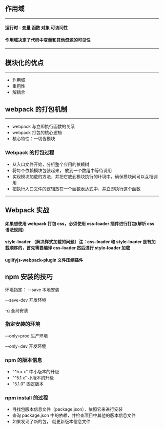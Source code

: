 ## 作用域

---

#### 运行时 - 变量 函数 对象 可访问性

#### 作用域决定了代码中变量和其他资源的可见性

---

## 模块化的优点

---

- 作用域
- 重用性
- 解耦合

## webpack 的打包机制

---

- webpack 与立即执行函数的关系
- webpack 打包的核心逻辑
- 核心特性：一切皆模块

### Webpack 的打包过程

- 从入口文件开始，分析整个应用的依赖树
- 将每个依赖模块包装起来， 放到一个数组中等待调用
- 实现模块加载的方法，并把它放到模块执行的环境中，确保模块间可以互相调用
- 把执行入口文件的逻辑放在一个函数表达式中，并立即执行这个函数

---

## Webpack 实战

#### 如果想使用 webpack 打包 css，必须使用 css-loader 插件进行打包(解析 css 语法规则)

#### style-loader （解决样式加载的问题）注：css-loader 和 style-loader 是有加载顺序的，首先需要编译 css-loader 然后进行 style-loader 加载

#### uglifyjs-webpack-plugin 文件压缩插件

## npm 安装的技巧

环境指定：
--save 本地安装

--save-dev 开发环境

-g 全局安装

### 指定安装的环境

--only=prod 生产环境

--only=dev 开发环境

### npm 的版本信息

- "^5.x.x" 中小版本的升级
- "^5.1.x" 小版本的升级
- "5.1.0" 固定版本

### npm install 的过程

- 寻找包版本信息文件（package.json），依照它来进行安装
- 查询 package.json 中的依赖，并检查项目中其他的版本信息文件
- 如果发现了新的包， 就更新版本信息文件
